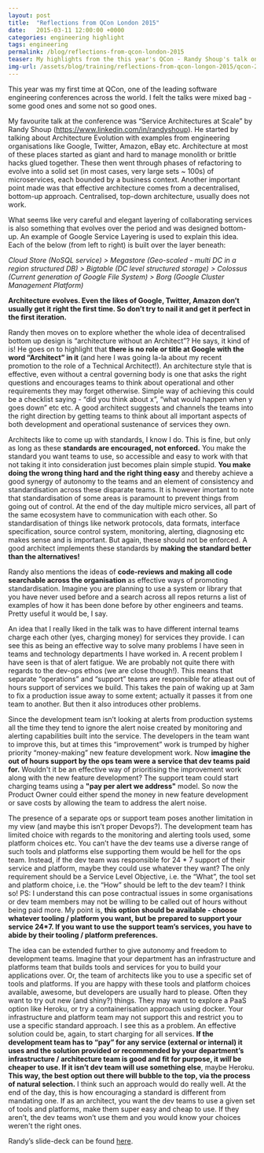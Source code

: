 ```yaml
---
layout: post
title:  "Reflections from QCon London 2015"
date:   2015-03-11 12:00:00 +0000   
categories: engineering highlight
tags: engineering
permalink: /blog/reflections-from-qcon-london-2015
teaser: My highlights from the this year's QCon - Randy Shoup's talk on Architecture at scale, driving standards, traits of an effective Architect and more
img-url: /assets/blog/training/reflections-from-qcon-longon-2015/qcon-2015.jpg
---
```


This year was my first time at QCon, one of the leading software engineering conferences across the world. I felt the 
talks were mixed bag - some good ones and some not so good ones.

My favourite talk at the conference was “Service Architectures at Scale” by Randy Shoup 
(https://www.linkedin.com/in/randyshoup). He started by talking about Architecture Evolution with examples from 
engineering organisations like Google, Twitter, Amazon, eBay etc. Architecture at most of these places started as giant
and hard to manage monolith or brittle hacks glued together. These then went through phases of refactoring to evolve 
into a solid set (in most cases, very large sets ~ 100s) of microservices, each bounded by a business context. Another 
important point made was that effective architecture comes from a decentralised, bottom-up approach. Centralised, 
top-down architecture, usually does not work. 

What seems like very careful and elegant layering of collaborating services is also something that evolves over the 
period and was designed bottom-up. An example of Google Service Layering is used to explain this idea. Each of the below
(from left to right) is built over the layer beneath:

_Cloud Store (NoSQL service) > Megastore (Geo-scaled - multi DC in a region structured DB) > Bigtable (DC level 
structured storage) > Colossus (Current generation of Google File System) > Borg (Google Cluster Management Platform)_

__Architecture evolves. Even the likes of Google, Twitter, Amazon don’t usually get it right the first time. So don’t try
to nail it and get it perfect in the first iteration.__

Randy then moves on to explore whether the whole idea of decentralised bottom up design is “architecture without an
Architect”? He says, it kind of is! He goes on to highlight that __there is no role or title at Google with the word 
“Architect” in it__ (and here I was going la-la about my recent promotion to the role of a Technical Architect!). An 
architecture style that is effective, even without a central governing body is one that asks the right questions and 
encourages teams to think about operational and other requirements they may forget otherwise. Simple way of achieving 
this could be a checklist saying - “did you think about x”, “what would happen when y goes down” etc etc. A good 
architect suggests and channels the teams into the right direction by getting teams to think about all important aspects
of both development and operational sustenance of services they own.

Architects like to come up with standards, I know I do. This is fine, but only as long as these __standards are 
encouraged, not enforced.__ You make the standard you want teams to use, so accessible and easy to work with that not 
taking it into consideration just becomes plain simple stupid. __You make doing the wrong thing hard and the right thing
easy__ and thereby achieve a good synergy of autonomy to the teams and an element of consistency and standardisation 
across these disparate teams. It is however imortant to note that standardisation of some areas is paramount to prevent
things from going out of control. At the end of the day multiple micro services, all part of the same ecosystem have to
communication with each other. So standardisation of things like network protocols, data formats, interface 
specification, source control system, monitoring, alerting, diagnosing etc makes sense and is important. But again, 
these should not be enforced. A good architect implements these standards by __making the standard better than the 
alternatives!__

Randy also mentions the ideas of __code-reviews and making all code searchable across the organisation__ as effective
ways of promoting standardisation. Imagine you are planning to use a system or library that you have never used before
and a search across all repos returns a list of examples of how it has been done before by other engineers and teams.
Pretty useful it would be, I say.

An idea that I really liked in the talk was to have different internal teams charge each other (yes, charging money) for
services they provide. I can see this as being an effective way to solve many problems I have seen in teams and 
technology departments I have worked in. A recent problem I have seen is that of alert fatigue. We are probably not 
quite there with regards to the dev-ops ethos (we are close though!). This means that separate “operations” and 
“support” teams are responsible for atleast out of hours support of services we build. This takes the pain of waking up
at 3am to fix a production issue away to some extent; actually it passes it from one team to another. But then it also
introduces other problems.

Since the development team isn’t looking at alerts from production systems all the time they tend to ignore the alert 
noise created by monitoring and alerting capabilities built into the service. The developers in the team want to improve
this, but at times this “improvement” work is trumped by higher priority “money-making” new feature development work. 
Now __imagine the out of hours support by the ops team were a service that dev teams paid for.__ Wouldn't it be an effective
way of prioritising the improvement work along with the new feature development? The support team could start charging
teams using a __"pay per alert we address"__ model. So now the Product Owner could either spend the money in new feature
development or save costs by allowing the team to address the alert noise.

The presence of a separate ops or support team poses another limitation in my view (and maybe this isn’t proper 
Devops?). The development team has limited choice with regards to the monitoring and alerting tools used, some platform
choices etc. You can’t have the dev teams use a diverse range of such tools and platforms else supporting them would be
hell for the ops team. Instead, if the dev team was responsible for 24 * 7 support of their service and platform, maybe
they could use whatever they want? The only requirement should be a Service Level Objective, i.e. the “What”, the tool
set and platform choice, i.e. the “How” should be left to the dev team? I think so! PS: I understand this can pose 
contractual issues in some organisations or dev team members may not be willing to be called out of hours without being
paid more. My point is, __this option should be available - choose whatever tooling / platform you want, but be prepared
to support your service 24*7. If you want to use the support team’s services, you have to abide by their tooling / 
platform preferences.__

The idea can be extended further to give autonomy and freedom to development teams. Imagine that your department has an
infrastructure and platforms team that builds tools and services for you to build your applications over. Or, the team 
of architects like you to use a specific set of tools and platforms. If you are happy with these tools and platform 
choices available, awesome, but developers are usually hard to please. Often they want to try out new (and shiny?) 
things. They may want to explore a PaaS option like Heroku, or try a containerisation approach using docker. Your 
infrastructure and platform team may not support this and restrict you to use a specific standard approach. I see this
as a problem. An effective solution could be, again, to start charging for all services. __If the development team has to
“pay” for any service (external or internal) it uses and the solution provided or recommended by your department’s 
infrastructure / architecture team is good and fit for purpose, it *will* be cheaper to use. If it isn’t dev team will
use something else__, maybe Heroku. __This way, the best option out there will bubble to the top, via the process of natural
selection.__ I think such an approach would do really well. At the end of the day, this is how encouraging a standard is 
different from mandating one. If as an architect, you want the dev teams to use a given set of tools and platforms, make
them super easy and cheap to use. If they aren’t, the dev teams won’t use them and you would know your choices weren't
the right ones.

Randy’s slide-deck can be found [here](http://www.slideshare.net/InfoQ/service-architectures-at-scale-lessons-from-google-and-ebay).